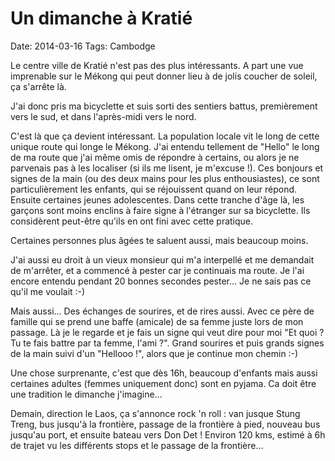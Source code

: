 # Un dimanche à Kratié
Date: 2014-03-16
Tags: Cambodge

Le centre ville de Kratié n'est pas des plus intéressants. A part une vue imprenable sur le Mékong qui peut donner lieu à de jolis coucher de soleil, ça s'arrête là.

J'ai donc pris ma bicyclette et suis sorti des sentiers battus, premièrement vers le sud, et dans l'après-midi vers le nord.

C'est là que ça devient intéressant. La population locale vit le long de cette unique route qui longe le Mékong. J'ai entendu tellement de "Hello" le long de ma route que j'ai même omis de répondre à certains, ou alors je ne parvenais pas à les localiser (si ils me lisent, je m'excuse !). Ces bonjours et signes de la main (ou des deux mains pour les plus enthousiastes), ce sont particulièrement les enfants, qui se réjouissent quand on leur répond. Ensuite certaines jeunes adolescentes. Dans cette tranche d'âge là, les garçons sont moins enclins à faire signe à l'étranger sur sa bicyclette. Ils considèrent peut-être qu'ils en ont fini avec cette pratique.

Certaines personnes plus âgées te saluent aussi, mais beaucoup moins.

J'ai aussi eu droit à un vieux monsieur qui m'a interpellé et me demandait de m'arrêter, et a commencé à pester car je continuais ma route. Je l'ai encore entendu pendant 20 bonnes secondes pester... Je ne sais pas ce qu'il me voulait :-)

Mais aussi... Des échanges de sourires, et de rires aussi. Avec ce père de famille qui se prend une baffe (amicale) de sa femme juste lors de mon passage. Là je le regarde et je fais un signe qui veut dire pour moi "Et quoi ? Tu te fais battre par ta femme, l'ami ?". Grand sourires et puis grands signes de la main suivi d'un "Hellooo !", alors que je continue mon chemin :-)

Une chose surprenante, c'est que dès 16h, beaucoup d'enfants mais aussi certaines adultes (femmes uniquement donc) sont en pyjama. Ca doit être une tradition le dimanche j'imagine...

Demain, direction le Laos, ça s'annonce rock 'n roll : van jusque Stung Treng, bus jusqu'à la frontière, passage de la frontière à pied, nouveau bus jusqu'au port, et ensuite bateau vers Don Det ! Environ 120 kms, estimé à 6h de trajet vu les différents stops et le passage de la frontière...
